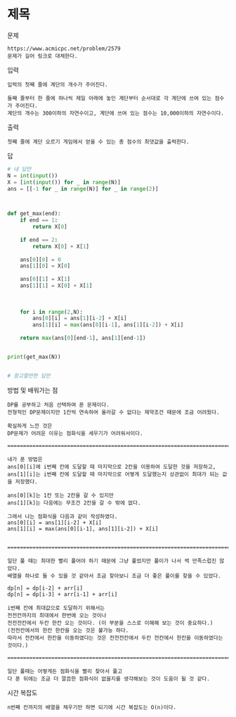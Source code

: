# 제목

문제 

    https://www.acmicpc.net/problem/2579
    문제가 길어 링크로 대체한다.
    
입력

    입력의 첫째 줄에 계단의 개수가 주어진다.

    둘째 줄부터 한 줄에 하나씩 제일 아래에 놓인 계단부터 순서대로 각 계단에 쓰여 있는 점수가 주어진다.
    계단의 개수는 300이하의 자연수이고, 계단에 쓰여 있는 점수는 10,000이하의 자연수이다.



출력

    첫째 줄에 계단 오르기 게임에서 얻을 수 있는 총 점수의 최댓값을 출력한다.




답
```python
# 내 답안 
N = int(input())
X = [int(input()) for _ in range(N)]
ans = [[-1 for _ in range(N)] for _ in range(2)]



def get_max(end):
    if end == 1:
        return X[0]
    
    if end == 2:
        return X[0] + X[1]
    
    ans[0][0] = 0
    ans[1][0] = X[0]
    
    ans[0][1] = X[1]
    ans[1][1] = X[0] + X[1]
    
    
    
    for i in range(2,N):
        ans[0][i] = ans[1][i-2] + X[i]
        ans[1][i] = max(ans[0][i-1], ans[1][i-2]) + X[i]
    
    return max(ans[0][end-1], ans[1][end-1])


print(get_max(N))


# 참고할만한 답안

```

방법 및 배워가는 점
    
    DP를 공부하고 처음 선택하여 푼 문제이다.
    전형적인 DP문제이지만 1칸씩 연속하여 올라갈 수 없다는 제약조건 때문에 조금 어려웠다.

    확실하게 느낀 것은
    DP문제가 어려운 이유는 점화식을 세우기가 어려워서이다.

    =============================================================================

    내가 푼 방법은
    ans[0][i]에 i번째 칸에 도달할 때 마지막으로 2칸을 이용하여 도달한 것을 저장하고,
    ans[1][i]는 i번째 칸에 도달할 때 마지막으로 어떻게 도달했는지 상관없이 최대가 되는 값을 저장했다.

    ans[0][k]는 1칸 또는 2칸을 갈 수 있지만     
    ans[1][k]는 다음에는 무조건 2칸을 갈 수 밖에 없다.

    그래서 나는 점화식을 다음과 같이 작성하였다.
    ans[0][i] = ans[1][i-2] + X[i]
    ans[1][i] = max(ans[0][i-1], ans[1][i-2]) + X[i]


    =============================================================================

    일단 풀 때는 최대한 빨리 풀어야 하기 때문에 그냥 풀었지만 풀이가 나서 썩 만족스럽진 않았다.
    배열을 하나로 둘 수 있을 것 같아서 조금 찾아보니 조금 더 좋은 풀이를 찾을 수 있었다.
    
    dp[n] = dp[i-2] + arr[i]                
    dp[n] = dp[i-3] + arr[i-1] + arr[i]
    
    i번째 칸에 최대값으로 도달하기 위해서는
    전전칸까지의 최대에서 한번에 오는 것이나
    전전전칸에서 두칸 한칸 오는 것이다. (이 부분을 스스로 이해해 보는 것이 중요하다.)
    (전전칸에서의 한칸 한칸을 오는 것은 불가능 하다.
    따라서 전칸에서 한칸을 이동하였다는 것은 전전전칸에서 두칸 전칸에서 한칸을 이동하였다는 것이다.) 

    =============================================================================
    
    일단 풀때는 어떻게든 점화식을 빨리 찾아서 풀고
    다 푼 뒤에는 조금 더 깔끔한 점화식이 없을지를 생각해보는 것이 도움이 될 것 같다.
    

    
    
    

시간 복잡도
    
    n번째 칸까지의 배열을 채우기만 하면 되기에 시간 복잡도는 O(n)이다.



